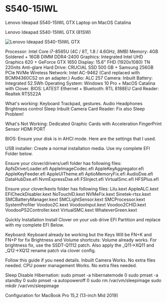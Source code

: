 # S540-15IWL
Lenovo Ideapad S540-15IWL GTX Laptop on MacOS Catalina

Lenovo Ideapad S540-15IWL GTX (81SW)

![Lenovo Ideapad S540-15IWL GTX](https://brain-images-ssl.cdn.dixons.com/4/4/10193744/u_10193744.jpg)
 
Processor: Intel Core i7-8565U (4C / 8T, 1.8 / 4.6GHz, 8MB)
Memory: 4GB Soldered + 16GB DIMM DDR4-2400
Graphics: Integrated Intel UHD Graphics 620 + GeForce GTX 1650
Display: 15.6" FHD (1920x1080) TN 220nits Anti-glare
Hard Drive: CRUCIAL SSD 500 GB + Samsung 256GB PCIe NVMe
Wireless Network: Intel AC-9462 (Card replaced with BCM94360CS2 on an adapter.)
Audio: ALC 257
Camera: Inbuilt
Battery: Integrated 52.5Wh
Operating System: Windows 10 Pro + MacOS Catalina with Clover.
BIOS: LATEST
Ethernet + Bluetooth: RTL 8188EU
Card Reader: Realtek RTS522A
 
 
What's working:
Keyboard
Trackpad, gestures.
Audio
Headphones
Brightness control
Sleep
Inbuilt Camera
Card Reader: Fix also Sleep Problem! 

What's Not Working:
Dedicated Graphic Cards with Acceleration 
FingerPrint Sensor
HDMI PORT

BIOS:
Ensure your disk is in AHCI mode. Here are the settings that I used.

USB installer:
Create a normal installation media.
Use my complete EFI Folder below.

Ensure your clover/drivers/uefi folder has following files:
ApfsDriverLoader.efi
AppleImageCodec.efi
AppleKeyAggregator.efi
AppleKeyFeeder.efi
AppleUITheme.efi
AptioMemoryFix.efi
AudioDxe.efi
DataHubDxe.efi
NvmExpressDxe.efi
FSInject.efi
VirtualSmc.efi
HFSPlus.efi

Ensure your clover/kexts folder has following files:
Lilu.kext
AppleALC.kext
EFICheckDisabler.kext
NoTouchID.kext
NVMeFix.kext
Sinetek-rtsx.kext
SMCBatteryManager.kext
SMCLightSensor.kext
SMCProcessor.kext
SystemProfiler
Voodoo2C.kext
VoodooInput.kext
Voodoo2CHID.kext
VoodooPS2Controller.kext
VirtualSMC.kext
WhateverGreen.kext
 
Quickly Installation
Install Clover on your usb drive EFI Partition and replace with my complete EFI Below.
 
Keyboard:
Keyboard already be working but the Keys Will be FN+K and FN+P for fix Brightness and Volume shortcuts:
Volume already works. For brightness fix, use the SSDT-Q1112 patch.
Also apply the _Q11->XQ11 and _Q12->XQ12 rename patch via clover config.

Follow this guide if you need details.
Inbuilt Camera
Works. No extra files needed.
CPU power management
Works. No extra files needed.

Sleep
Disable Hibernation:
sudo pmset -a hibernatemode 0
sudo pmset -a standby 0
sudo pmset -a autopoweroff 0
sudo rm /var/vm/sleepimage
sudo mkdir /var/vm/sleepimage

Configuration for MacBook Pro 15,2 (13-inch Mid 2019)
